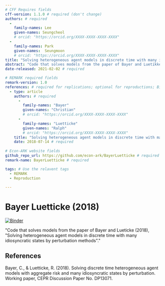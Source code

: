 ```yaml
---
# CFF Requires fields
cff-version: 1.1.0 # required (don't change)
authors: # required
  -
    family-names: Lee
    given-names: Seungcheol
    # orcid: "https://orcid.org/XXXX-XXXX-XXXX-XXXX"
  -
    family-names: Park
    given-names:  Seungmoon 
    # orcid: "https://orcid.org/XXXX-XXXX-XXXX-XXXX"
title: "Solving heterogeneous agent models in discrete time with many idiosyncratic states by perturbation methods" # required
abstract: "Code that solves models from the paper of Bayer and Luetikke, \"Solving heterogeneous agent models in discrete time with many idiosyncratic states by perturbation methods\"." # optional
date-released: 2021-02-02 # required

# REMARK required fields
remark-version: 1.0
references: # required for replications; optional for reproductions; BibTex data from original paper
  - type: article
    authors: # required
      -
        family-names: "Bayer"
        given-names: "Christian"
        # orcid: "https://orcid.org/XXXX-XXXX-XXXX-XXXX"
      -
        family-names: "Luetticke"
        given-names: "Ralph"
        # orcid: "https://orcid.org/XXXX-XXXX-XXXX-XXXX"
    title: "Solving heterogeneous agent models in discrete time with many idiosyncratic states by perturbation methods" # required
    date: 2018-07-14 # required
    
# Econ-ARK website fields
github_repo_url: https://github.com/econ-ark/BayerLuetticke # required
remark-name: BayerLuetticke # required 

tags: # Use the relavent tags
  - REMARK
  - Reproduction
    
---
```


# Bayer Luetticke (2018)
[![Binder](https://mybinder.org/badge_logo.svg)](https://mybinder.org/v2/gh/econ-ark/BayerLuetticke/HEAD)

"Code that solves models from the paper of Bayer and Lueticke (2018), \"Solving heterogeneous agent models in discrete time with many idiosyncratic states by perturbation methods\"."


## References

Bayer, C., & Luetticke, R. (2018). Solving discrete time heterogeneous agent models with aggregate risk and many idiosyncratic states by perturbation. Working paper, CEPR Discussion Paper No. DP13071.
